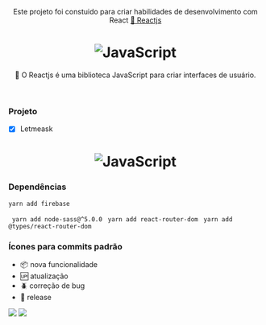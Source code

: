 <p align="center">Este projeto foi constuido para criar habilidades de desenvolvimento com React  <a href="https://pt-br.reactjs.org/">🔗 Reactjs</a></p>

<h1 align="center">
  <img alt="JavaScript" title="#JavaScript" src="https://raw.githubusercontent.com/guilhermecapitao/letmeask/a3bc87e10edd9efc34b932cb9173108b9f8f28e8/.github/logo.svg" />
</h1>

<p align="center">🚀 O Reactjs  é uma biblioteca JavaScript para criar interfaces de usuário.</p><br>


### Projeto

- [x] Letmeask

<h1 align="center">
  <img alt="JavaScript" title="#JavaScript" src="https://raw.githubusercontent.com/guilhermecapitao/letmeask/master/.github/cover.svg" />
</h1>


### Dependências 

``` yarn add firebase ```

``` yarn add node-sass@^5.0.0```
``` yarn add react-router-dom```
``` yarn add @types/react-router-dom```
### Ícones para commits padrão

- :package: nova funcionalidade
- :up: atualização
- :beetle: correção de bug
- :checkered_flag: release  <br/>

[<img src="https://img.shields.io/badge/medium-%2312100E.svg?&style=for-the-badge&logo=medium&logoColor=white" />](https://devmarilia-frontend.medium.com/)  [<img src="https://img.shields.io/badge/linkedin-%230077B5.svg?&style=for-the-badge&logo=linkedin&logoColor=white" />](https://www.linkedin.com/in/mar%C3%ADlia-lemos-b2565316a/)
